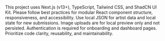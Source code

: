 <!-- Use this file to provide workspace-specific custom instructions to Copilot. For more details, visit https://code.visualstudio.com/docs/copilot/copilot-customization#_use-a-githubcopilotinstructionsmd-file -->

This project uses Next.js (v13+), TypeScript, Tailwind CSS, and ShadCN UI Kit. Please follow best practices for modular React component structure, responsiveness, and accessibility. Use local JSON for artist data and local state for new submissions. Image uploads are for local preview only and not persisted. Authentication is required for onboarding and dashboard pages. Prioritize code clarity, reusability, and maintainability.
